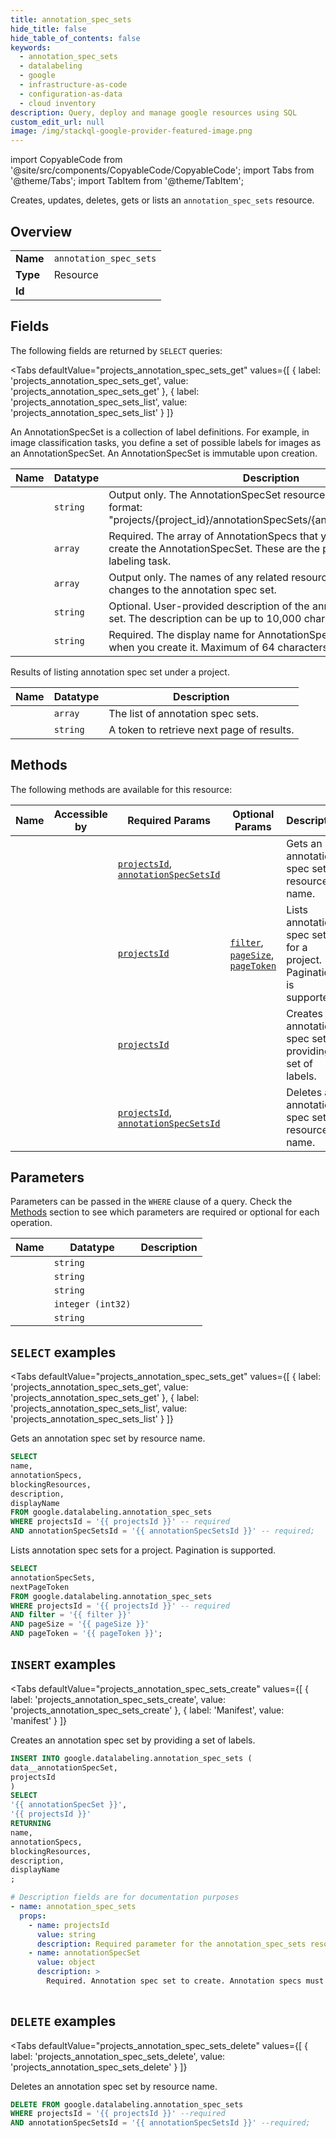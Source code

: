 ```yaml
--- 
title: annotation_spec_sets
hide_title: false
hide_table_of_contents: false
keywords:
  - annotation_spec_sets
  - datalabeling
  - google
  - infrastructure-as-code
  - configuration-as-data
  - cloud inventory
description: Query, deploy and manage google resources using SQL
custom_edit_url: null
image: /img/stackql-google-provider-featured-image.png
---
```


import CopyableCode from '@site/src/components/CopyableCode/CopyableCode';
import Tabs from '@theme/Tabs';
import TabItem from '@theme/TabItem';

Creates, updates, deletes, gets or lists an <code>annotation_spec_sets</code> resource.

## Overview
<table><tbody>
<tr><td><b>Name</b></td><td><code>annotation_spec_sets</code></td></tr>
<tr><td><b>Type</b></td><td>Resource</td></tr>
<tr><td><b>Id</b></td><td><CopyableCode code="google.datalabeling.annotation_spec_sets" /></td></tr>
</tbody></table>

## Fields

The following fields are returned by `SELECT` queries:

<Tabs
    defaultValue="projects_annotation_spec_sets_get"
    values={[
        { label: 'projects_annotation_spec_sets_get', value: 'projects_annotation_spec_sets_get' },
        { label: 'projects_annotation_spec_sets_list', value: 'projects_annotation_spec_sets_list' }
    ]}
>
<TabItem value="projects_annotation_spec_sets_get">

An AnnotationSpecSet is a collection of label definitions. For example, in image classification tasks, you define a set of possible labels for images as an AnnotationSpecSet. An AnnotationSpecSet is immutable upon creation.

<table>
<thead>
    <tr>
    <th>Name</th>
    <th>Datatype</th>
    <th>Description</th>
    </tr>
</thead>
<tbody>
<tr>
    <td><CopyableCode code="name" /></td>
    <td><code>string</code></td>
    <td>Output only. The AnnotationSpecSet resource name in the following format: "projects/&#123;project_id&#125;/annotationSpecSets/&#123;annotation_spec_set_id&#125;"</td>
</tr>
<tr>
    <td><CopyableCode code="annotationSpecs" /></td>
    <td><code>array</code></td>
    <td>Required. The array of AnnotationSpecs that you define when you create the AnnotationSpecSet. These are the possible labels for the labeling task.</td>
</tr>
<tr>
    <td><CopyableCode code="blockingResources" /></td>
    <td><code>array</code></td>
    <td>Output only. The names of any related resources that are blocking changes to the annotation spec set.</td>
</tr>
<tr>
    <td><CopyableCode code="description" /></td>
    <td><code>string</code></td>
    <td>Optional. User-provided description of the annotation specification set. The description can be up to 10,000 characters long.</td>
</tr>
<tr>
    <td><CopyableCode code="displayName" /></td>
    <td><code>string</code></td>
    <td>Required. The display name for AnnotationSpecSet that you define when you create it. Maximum of 64 characters.</td>
</tr>
</tbody>
</table>
</TabItem>
<TabItem value="projects_annotation_spec_sets_list">

Results of listing annotation spec set under a project.

<table>
<thead>
    <tr>
    <th>Name</th>
    <th>Datatype</th>
    <th>Description</th>
    </tr>
</thead>
<tbody>
<tr>
    <td><CopyableCode code="annotationSpecSets" /></td>
    <td><code>array</code></td>
    <td>The list of annotation spec sets.</td>
</tr>
<tr>
    <td><CopyableCode code="nextPageToken" /></td>
    <td><code>string</code></td>
    <td>A token to retrieve next page of results.</td>
</tr>
</tbody>
</table>
</TabItem>
</Tabs>

## Methods

The following methods are available for this resource:

<table>
<thead>
    <tr>
    <th>Name</th>
    <th>Accessible by</th>
    <th>Required Params</th>
    <th>Optional Params</th>
    <th>Description</th>
    </tr>
</thead>
<tbody>
<tr>
    <td><a href="#projects_annotation_spec_sets_get"><CopyableCode code="projects_annotation_spec_sets_get" /></a></td>
    <td><CopyableCode code="select" /></td>
    <td><a href="#parameter-projectsId"><code>projectsId</code></a>, <a href="#parameter-annotationSpecSetsId"><code>annotationSpecSetsId</code></a></td>
    <td></td>
    <td>Gets an annotation spec set by resource name.</td>
</tr>
<tr>
    <td><a href="#projects_annotation_spec_sets_list"><CopyableCode code="projects_annotation_spec_sets_list" /></a></td>
    <td><CopyableCode code="select" /></td>
    <td><a href="#parameter-projectsId"><code>projectsId</code></a></td>
    <td><a href="#parameter-filter"><code>filter</code></a>, <a href="#parameter-pageSize"><code>pageSize</code></a>, <a href="#parameter-pageToken"><code>pageToken</code></a></td>
    <td>Lists annotation spec sets for a project. Pagination is supported.</td>
</tr>
<tr>
    <td><a href="#projects_annotation_spec_sets_create"><CopyableCode code="projects_annotation_spec_sets_create" /></a></td>
    <td><CopyableCode code="insert" /></td>
    <td><a href="#parameter-projectsId"><code>projectsId</code></a></td>
    <td></td>
    <td>Creates an annotation spec set by providing a set of labels.</td>
</tr>
<tr>
    <td><a href="#projects_annotation_spec_sets_delete"><CopyableCode code="projects_annotation_spec_sets_delete" /></a></td>
    <td><CopyableCode code="delete" /></td>
    <td><a href="#parameter-projectsId"><code>projectsId</code></a>, <a href="#parameter-annotationSpecSetsId"><code>annotationSpecSetsId</code></a></td>
    <td></td>
    <td>Deletes an annotation spec set by resource name.</td>
</tr>
</tbody>
</table>

## Parameters

Parameters can be passed in the `WHERE` clause of a query. Check the [Methods](#methods) section to see which parameters are required or optional for each operation.

<table>
<thead>
    <tr>
    <th>Name</th>
    <th>Datatype</th>
    <th>Description</th>
    </tr>
</thead>
<tbody>
<tr id="parameter-annotationSpecSetsId">
    <td><CopyableCode code="annotationSpecSetsId" /></td>
    <td><code>string</code></td>
    <td></td>
</tr>
<tr id="parameter-projectsId">
    <td><CopyableCode code="projectsId" /></td>
    <td><code>string</code></td>
    <td></td>
</tr>
<tr id="parameter-filter">
    <td><CopyableCode code="filter" /></td>
    <td><code>string</code></td>
    <td></td>
</tr>
<tr id="parameter-pageSize">
    <td><CopyableCode code="pageSize" /></td>
    <td><code>integer (int32)</code></td>
    <td></td>
</tr>
<tr id="parameter-pageToken">
    <td><CopyableCode code="pageToken" /></td>
    <td><code>string</code></td>
    <td></td>
</tr>
</tbody>
</table>

## `SELECT` examples

<Tabs
    defaultValue="projects_annotation_spec_sets_get"
    values={[
        { label: 'projects_annotation_spec_sets_get', value: 'projects_annotation_spec_sets_get' },
        { label: 'projects_annotation_spec_sets_list', value: 'projects_annotation_spec_sets_list' }
    ]}
>
<TabItem value="projects_annotation_spec_sets_get">

Gets an annotation spec set by resource name.

```sql
SELECT
name,
annotationSpecs,
blockingResources,
description,
displayName
FROM google.datalabeling.annotation_spec_sets
WHERE projectsId = '{{ projectsId }}' -- required
AND annotationSpecSetsId = '{{ annotationSpecSetsId }}' -- required;
```
</TabItem>
<TabItem value="projects_annotation_spec_sets_list">

Lists annotation spec sets for a project. Pagination is supported.

```sql
SELECT
annotationSpecSets,
nextPageToken
FROM google.datalabeling.annotation_spec_sets
WHERE projectsId = '{{ projectsId }}' -- required
AND filter = '{{ filter }}'
AND pageSize = '{{ pageSize }}'
AND pageToken = '{{ pageToken }}';
```
</TabItem>
</Tabs>


## `INSERT` examples

<Tabs
    defaultValue="projects_annotation_spec_sets_create"
    values={[
        { label: 'projects_annotation_spec_sets_create', value: 'projects_annotation_spec_sets_create' },
        { label: 'Manifest', value: 'manifest' }
    ]}
>
<TabItem value="projects_annotation_spec_sets_create">

Creates an annotation spec set by providing a set of labels.

```sql
INSERT INTO google.datalabeling.annotation_spec_sets (
data__annotationSpecSet,
projectsId
)
SELECT 
'{{ annotationSpecSet }}',
'{{ projectsId }}'
RETURNING
name,
annotationSpecs,
blockingResources,
description,
displayName
;
```
</TabItem>
<TabItem value="manifest">

```yaml
# Description fields are for documentation purposes
- name: annotation_spec_sets
  props:
    - name: projectsId
      value: string
      description: Required parameter for the annotation_spec_sets resource.
    - name: annotationSpecSet
      value: object
      description: >
        Required. Annotation spec set to create. Annotation specs must be included. Only one annotation spec will be accepted for annotation specs with same display_name.
        
```
</TabItem>
</Tabs>


## `DELETE` examples

<Tabs
    defaultValue="projects_annotation_spec_sets_delete"
    values={[
        { label: 'projects_annotation_spec_sets_delete', value: 'projects_annotation_spec_sets_delete' }
    ]}
>
<TabItem value="projects_annotation_spec_sets_delete">

Deletes an annotation spec set by resource name.

```sql
DELETE FROM google.datalabeling.annotation_spec_sets
WHERE projectsId = '{{ projectsId }}' --required
AND annotationSpecSetsId = '{{ annotationSpecSetsId }}' --required;
```
</TabItem>
</Tabs>
